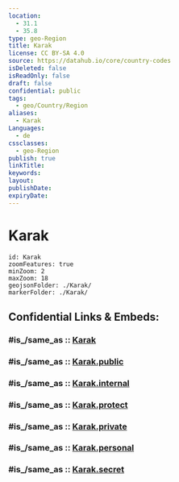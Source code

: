 ```yaml
---
location:
  - 31.1
  - 35.8
type: geo-Region
title: Karak
license: CC BY-SA 4.0
source: https://datahub.io/core/country-codes
isDeleted: false
isReadOnly: false
draft: false
confidential: public
tags:
  - geo/Country/Region
aliases:
  - Karak
Languages:
  - de
cssclasses:
  - geo-Region
publish: true
linkTitle:
keywords:
layout:
publishDate:
expiryDate:
---
```


# Karak

```leaflet
id: Karak
zoomFeatures: true 
minZoom: 2 
maxZoom: 18
geojsonFolder: ./Karak/
markerFolder: ./Karak/
```


## Confidential Links & Embeds: 

### #is_/same_as :: [Karak](/_Standards/Earth/Continent/Asia/Asia~West/Jordan/Governorates~Jordan/Karak.md) 

### #is_/same_as :: [Karak.public](/_public/Earth/Continent/Asia/Asia~West/Jordan/Governorates~Jordan/Karak.public.md) 

### #is_/same_as :: [Karak.internal](/_internal/Earth/Continent/Asia/Asia~West/Jordan/Governorates~Jordan/Karak.internal.md) 

### #is_/same_as :: [Karak.protect](/_protect/Earth/Continent/Asia/Asia~West/Jordan/Governorates~Jordan/Karak.protect.md) 

### #is_/same_as :: [Karak.private](/_private/Earth/Continent/Asia/Asia~West/Jordan/Governorates~Jordan/Karak.private.md) 

### #is_/same_as :: [Karak.personal](/_personal/Earth/Continent/Asia/Asia~West/Jordan/Governorates~Jordan/Karak.personal.md) 

### #is_/same_as :: [Karak.secret](/_secret/Earth/Continent/Asia/Asia~West/Jordan/Governorates~Jordan/Karak.secret.md)

